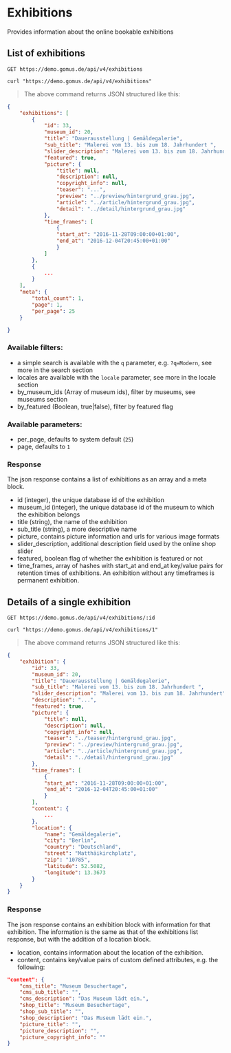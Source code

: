 # Exhibitions

Provides information about the online bookable exhibitions

## List of exhibitions

`GET https://demo.gomus.de/api/v4/exhibitions`

```shell
curl "https://demo.gomus.de/api/v4/exhibitions"
```

> The above command returns JSON structured like this:

```json
{
    "exhibitions": [
        {
            "id": 33,
            "museum_id": 20,
            "title": "Dauerausstellung | Gemäldegalerie",
            "sub_title": "Malerei vom 13. bis zum 18. Jahrhundert ",
            "slider_description": "Malerei vom 13. bis zum 18. Jahrhundert",
            "featured": true,
            "picture": {
                "title": null,
                "description": null,
                "copyright_info": null,
                "teaser": "...",
                "preview": "../preview/hintergrund_grau.jpg",
                "article": "../article/hintergrund_grau.jpg",
                "detail": "../detail/hintergrund_grau.jpg"
            },
            "time_frames": [
                {
                "start_at": "2016-11-28T09:00:00+01:00",
                "end_at": "2016-12-04T20:45:00+01:00"
                }
            ]
        },
        {
            ...
        }
    ],
    "meta": {
        "total_count": 1,
        "page": 1,
        "per_page": 25
    }

}
```

### Available filters:

- a simple search is available with the `q` parameter, e.g. `?q=Modern`, see more in the search section
- locales are available with the `locale` parameter, see more in the locale section
- by_museum_ids (Array of museum ids), filter by museums, see museums section
- by_featured (Boolean, true|false), filter by featured flag

### Available parameters:

- per_page, defaults to system default (`25`)
- page, defaults to `1`

### Response

The json response contains a list of exhibitions as an array and a meta block.

- id (integer), the unique database id of the exhibition
- museum_id (integer), the unique database id of the museum to which the exhibition belongs
- title (string), the name of the exhibition
- sub_title (string), a more descriptive name
- picture, contains picture information and urls for various image formats
- slider_description, additional description field used by the online shop slider
- featured, boolean flag of whether the exhibition is featured or not
- time_frames, array of hashes with start_at and end_at key/value pairs for retention times of exhibitions. An exhibition without any timeframes is permanent exhibition.

## Details of a single exhibition

`GET https://demo.gomus.de/api/v4/exhibitions/:id`

```shell
curl "https://demo.gomus.de/api/v4/exhibitions/1"
```

> The above command returns JSON structured like this:

```json
{
    "exhibition": {
        "id": 33,
        "museum_id": 20,
        "title": "Dauerausstellung | Gemäldegalerie",
        "sub_title": "Malerei vom 13. bis zum 18. Jahrhundert ",
        "slider_description": "Malerei vom 13. bis zum 18. Jahrhundert",
        "description": "...",
        "featured": true,
        "picture": {
            "title": null,
            "description": null,
            "copyright_info": null,
            "teaser": "../teaser/hintergrund_grau.jpg",
            "preview": "../preview/hintergrund_grau.jpg",
            "article": "../article/hintergrund_grau.jpg",
            "detail": "../detail/hintergrund_grau.jpg"
        },
        "time_frames": [
            {
            "start_at": "2016-11-28T09:00:00+01:00",
            "end_at": "2016-12-04T20:45:00+01:00"
            }
        ],
        "content": {
            ...
        },
        "location": {
            "name": "Gemäldegalerie",
            "city": "Berlin",
            "country": "Deutschland",
            "street": "Matthäikirchplatz",
            "zip": "10785",
            "latitude": 52.5082,
            "longitude": 13.3673
        }
    }
}
```

### Response

The json response contains an exhibition block with information for that exhibition. The information is the same as that of the exhibitions list response, but with the addition of a location block.

- location, contains information about the location of the exhibition.
- content, contains key/value pairs of custom defined attributes, e.g. the following:


```json
"content": {
    "cms_title": "Museum Besuchertage",
    "cms_sub_title": "",
    "cms_description": "Das Museum lädt ein.",
    "shop_title": "Museum Besuchertage",
    "shop_sub_title": "",
    "shop_description": "Das Museum lädt ein.",
    "picture_title": "",
    "picture_description": "",
    "picture_copyright_info": ""
}
```